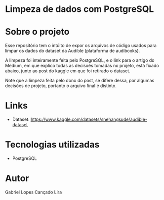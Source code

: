# Limpeza de dados com PostgreSQL

# Sobre o projeto

Esse repositório tem o intúito de expor os arquivos de código usados para limpar os dados do dataset da Audible (plataforma de audibooks).

A limpeza foi inteiramente feita pelo PostgreSQL, e o link para o artigo do Medium, em que explico todas as decisoẽs tomadas no projeto, está fixado abaixo, junto ao post do kaggle em que foi retirado o dataset.

Note que a limpeza feita pelo dono do post, se difere dessa, por algumas decisões de projeto, portanto o arquivo final é distinto.

# Links

- Dataset: https://www.kaggle.com/datasets/snehangsude/audible-dataset

# Tecnologias utilizadas

- PostgreSQL

# Autor

Gabriel Lopes Cançado Lira

